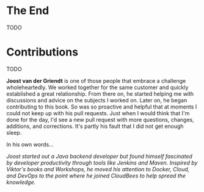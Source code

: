 # The End

TODO

# Contributions

TODO

**Joost van der Griendt** is one of those people that embrace a challenge wholeheartedly. We worked together for the same customer and quickly established a great relationship. From there on, he started helping me with discussions and advice on the subjects I worked on. Later on, he began contributing to this book. So was so proactive and helpful that at moments I could not keep up with his pull requests. Just when I would think that I'm done for the day, I'd see a new pull request with more questions, changes, additions, and corrections. It's partly his fault that I did not get enough sleep.

In his own words...

*Joost started out a Java backend developer but found himself fascinated by developer productivity through tools like Jenkins and Maven. Inspired by Viktor's books and Workshops, he moved his attention to Docker, Cloud, and DevOps to the point where he joined CloudBees to help spread the knowledge.*